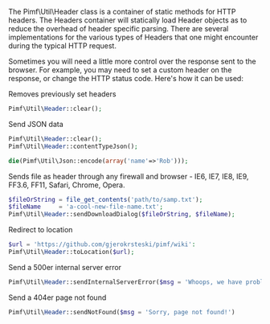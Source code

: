 The Pimf\Util\Header class is a container of static methods for HTTP headers. The Headers container will statically load Header objects
as to reduce the overhead of header specific parsing. There are several implementations for the various types of Headers that one
might encounter during the typical HTTP request.

Sometimes you will need a little more control over the response sent to the browser. For example, you may need to set a custom header
on the response, or change the HTTP status code. Here's how it can be used:

Removes previously set headers

```php
Pimf\Util\Header::clear();
```

Send JSON data

```php
Pimf\Util\Header::clear();
Pimf\Util\Header::contentTypeJson();

die(Pimf\Util\Json::encode(array('name'=>'Rob')));
```

Sends file as header through any firewall and browser - IE6, IE7, IE8, IE9, FF3.6, FF11, Safari, Chrome, Opera.

```php
$fileOrString = file_get_contents('path/to/samp.txt');
$fileName     = 'a-cool-new-file-name.txt';
Pimf\Util\Header::sendDownloadDialog($fileOrString, $fileName);
```

Redirect to location

```php
$url = 'https://github.com/gjerokrsteski/pimf/wiki':
Pimf\Util\Header::toLocation($url);
```

Send a 500er internal server error

```php
Pimf\Util\Header::sendInternalServerError($msg = 'Whoops, we have problem!')
```

Send a 404er page not found

```php
Pimf\Util\Header::sendNotFound($msg = 'Sorry, page not found!')
```
